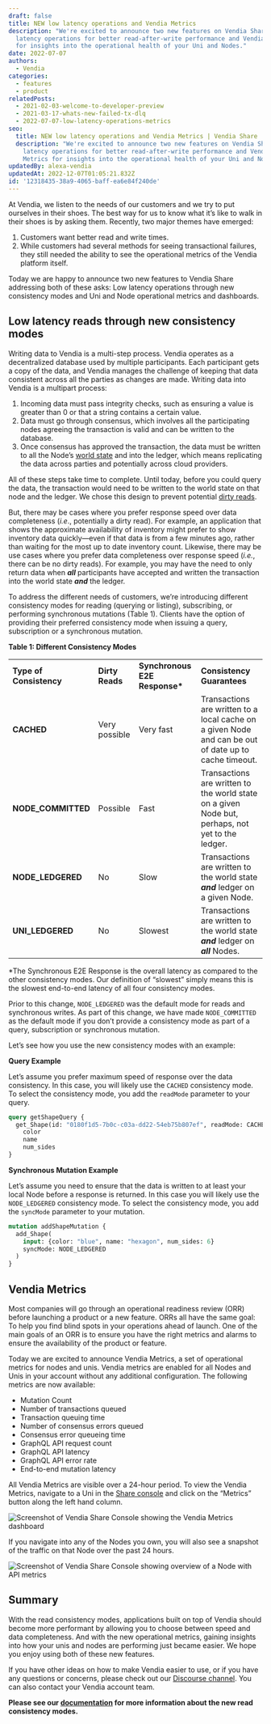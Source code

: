 ```yaml
---
draft: false
title: NEW low latency operations and Vendia Metrics
description: "We're excited to announce two new features on Vendia Share: Low
  latency operations for better read-after-write performance and Vendia Metrics
  for insights into the operational health of your Uni and Nodes."
date: 2022-07-07
authors:
  - Vendia
categories:
  - features
  - product
relatedPosts:
  - 2021-02-03-welcome-to-developer-preview
  - 2021-03-17-whats-new-failed-tx-dlq
  - 2022-07-07-low-latency-operations-metrics
seo:
  title: NEW low latency operations and Vendia Metrics | Vendia Share
  description: "We're excited to announce two new features on Vendia Share: Low
    latency operations for better read-after-write performance and Vendia
    Metrics for insights into the operational health of your Uni and Nodes."
updatedBy: alexa-vendia
updatedAt: 2022-12-07T01:05:21.832Z
id: '12318435-38a9-4065-baff-ea6e84f240de'
---
```


At Vendia, we listen to the needs of our customers and we try to put ourselves in their shoes. The best way for us to know what it’s like to walk in their shoes is by asking them. Recently, two major themes have emerged:

1. Customers want better read and write times.
2. While customers had several methods for seeing transactional failures, they still needed the ability to see the operational metrics of the Vendia platform itself.

Today we are happy to announce two new features to Vendia Share addressing both of these asks: Low latency operations through new consistency modes and Uni and Node operational metrics and dashboards.

## Low latency reads through new consistency modes

Writing data to Vendia is a multi-step process. Vendia operates as a decentralized database used by multiple participants. Each participant gets a copy of the data, and Vendia manages the challenge of keeping that data consistent across all the parties as changes are made. Writing data into Vendia is a multipart process:

1. Incoming data must pass integrity checks, such as ensuring a value is greater than 0 or that a string contains a certain value.
2. Data must go through consensus, which involves all the participating nodes agreeing the transaction is valid and can be written to the database.
3. Once consensus has approved the transaction, the data must be written to all the Node’s [world state](https://www.vendia.com/docs/share/terms-and-definitions#world-state) and into the ledger, which means replicating the data across parties and potentially across cloud providers.

All of these steps take time to complete. Until today, before you could query the data, the transaction would need to be written to the world state on that node and the ledger. We chose this design to prevent potential [dirty reads](https://en.wikipedia.org/wiki/Write%E2%80%93read_conflict).

But, there may be cases where you prefer response speed over data completeness (*i.e*., potentially a dirty read). For example, an application that shows the approximate availability of inventory might prefer to show inventory data quickly—even if that data is from a few minutes ago, rather than waiting for the most up to date inventory count. Likewise, there may be use cases where you prefer data completeness over response speed (*i.e.*, there can be no dirty reads). For example, you may have the need to only return data when ***all*** participants have accepted and written the transaction into the world state ***and*** the ledger.

To address the different needs of customers, we’re introducing different consistency modes for reading (querying or listing), subscribing, or performing synchronous mutations (Table 1). Clients have the option of providing their preferred consistency mode when issuing a query, subscription or a synchronous mutation.

**Table 1: Different Consistency Modes**

<table>
  <tr>
    <td><strong>Type of Consistency</strong></td>
    <td><strong>Dirty Reads</strong></td>
    <td><strong>Synchronous E2E Response*</strong></td>
    <td><strong>Consistency Guarantees</strong></td>
  </tr>
  <tr>
    <td><strong>CACHED</strong></td>
    <td>Very possible</td>
    <td>Very fast</td>
    <td>Transactions are written to a local cache on a given Node and can be out of date up to cache timeout.</td>
  </tr>
  <tr>
    <td><strong>NODE_COMMITTED</strong></td>
    <td>Possible</td>
    <td>Fast</td>
    <td>Transactions are written to the world state on a given Node but, perhaps, not yet to the ledger.</td>
  </tr>
  <tr>
    <td><strong>NODE_LEDGERED</strong></td>
    <td>No</td>
    <td>Slow</td>
    <td>Transactions are written to the world state <strong><em>and</em></strong> ledger on a given Node.</td>
  </tr>
  <tr>
    <td><strong>UNI_LEDGERED</strong></td>
    <td>No</td>
    <td>Slowest</td>
    <td>Transactions are written to the world state <strong><em>and</em></strong> ledger on <strong><em>all</em></strong> Nodes.</td>
  </tr>
</table>

\*The Synchronous E2E Response is the overall latency as compared to the other consistency modes. Our definition of “slowest” simply means this is the slowest end-to-end latency of all four  consistency modes. 

Prior to this change, `NODE_LEDGERED` was the default mode for reads and synchronous writes. As part of this change, we have made `NODE_COMMITTED` as the default mode if you don’t provide a consistency mode as part of a query, subscription or synchronous mutation. 

Let’s see how you use the new consistency modes with an example: 

**Query Example**

Let’s assume you prefer maximum speed of response over the data consistency. In this case, you will likely use the `CACHED` consistency mode. To select the consistency mode, you add the `readMode` parameter to your query.

```graphql
query getShapeQuery {
  get_Shape(id: "0180f1d5-7b0c-c03a-dd22-54eb75b807ef", readMode: CACHED) {
	color
	name
	num_sides 
}
```

**Synchronous Mutation Example**

Let’s assume you need to ensure that the data is written to at least your local Node before a response is returned. In this case you will likely use the `NODE_LEDGERED` consistency mode. To select the consistency mode, you add the `syncMode` parameter to your mutation. 

```graphql
mutation addShapeMutation {
  add_Shape(
	input: {color: "blue", name: "hexagon", num_sides: 6}
	syncMode: NODE_LEDGERED
  )
}
```

## Vendia Metrics

Most companies will go through an operational readiness review (ORR) before launching a product or a new feature. ORRs all have the same goal: To help you find blind spots in your operations ahead of launch. One of the main goals of an ORR is to ensure you have the right metrics and alarms to ensure the availability of the product or feature.

Today we are excited to announce Vendia Metrics, a set of operational metrics for nodes and unis. Vendia metrics are enabled for all Nodes and Unis in your account without any additional configuration. The following metrics are now available:

- Mutation Count
- Number of transactions queued
- Transaction queuing time
- Number of consensus errors queued
- Consensus error queueing time
- GraphQL API request count
- GraphQL API latency
- GraphQL API error rate
- End-to-end mutation latency

All Vendia Metrics are visible over a 24-hour period. To view the Vendia Metrics, navigate to a Uni in the [Share console](https://share.vendia.net) and click on the “Metrics” button along the left hand column. 

![Screenshot of Vendia Share Console showing the Vendia Metrics dashboard](https://d24nhiikxn5jns.cloudfront.net/optimized/user-images.githubusercontent.com..92179243..177821363-2f52856d-b038-42d2-af56-e8bd7625bce6.png)

If you navigate into any of the Nodes you own, you will also see a snapshot of the traffic on that Node over the past 24 hours.

![Screenshot of Vendia Share Console showing overview of a Node with API metrics](https://d24nhiikxn5jns.cloudfront.net/optimized/user-images.githubusercontent.com..92179243..177821283-ea92e75f-c91f-4a9e-9809-47a95409b168.png)

## Summary

With the read consistency modes, applications built on top of Vendia should become more performant by allowing you to choose between speed and data completeness. And with the new operational metrics, gaining insights into how your unis and nodes are performing just became easier. We hope you enjoy using both of these new features. 

If you have other ideas on how to make Vendia easier to use, or if you have any questions or concerns, please check out our [Discourse channel](https://community.vendia.net/). You can also contact your Vendia account team. 

**Please see our [documentation](https://www.vendia.com/docs/share/graphql) for more information about the new read consistency modes.**
